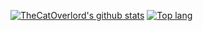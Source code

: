 [![TheCatOverlord's github stats](https://github-readme-stats.vercel.app/api?username=TheCatOverlord&theme=buefy)](https://github.com/TheCatOverlord)
[![Top lang](https://github-readme-stats.vercel.app/api/top-langs/?username=TheCatOverlord&hide=javascript,php,html&layout=compact&theme=dracula)](https://github.com/TheCatOverlord)

